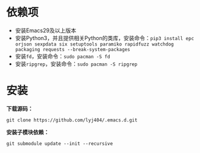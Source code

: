 # 依赖项
* 安装Emacs29及以上版本
* 安装Python3，并且提供相关Python的类库，安装命令：`pip3 install epc orjson sexpdata six setuptools paramiko rapidfuzz watchdog packaging requests --break-system-packages`
* 安装`fd`，安装命令：`sudo pacman -S fd`
* 安装`ripgrep`，安装命令：`sudo pacman -S ripgrep`
# 安装
**下载源码：**
```
git clone https://github.com/lyj404/.emacs.d.git

```
**安装子模块依赖：**
```
git submodule update --init --recursive
```

